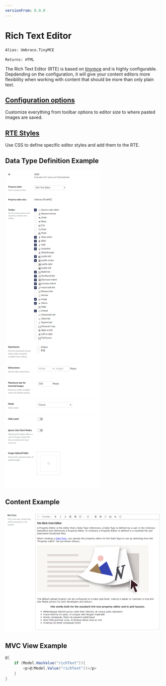 ```yaml
---
versionFrom: 8.0.0
---
```


# Rich Text Editor

`Alias: Umbraco.TinyMCE`

`Returns: HTML`

The Rich Text Editor (RTE) is based on [tinymce](https://www.tinymce.com/) and is highly configurable. Depdending on the configuration, it will give your content editors more flexibility when working with content that should be more than only plain text.

## [Configuration options](Configuration)

Customize everything from toolbar options to editor size to where pasted images are saved.

## [RTE Styles](RTE-Styles)

Use CSS to define specific editor styles and add them to the RTE.

## Data Type Definition Example

![Rich Text Editor - Data Type](images/rte-datatype.png)

## Content Example

![Rich Text Editor - Content](images/rte-content.png)

## MVC View Example

```csharp
@{
    if (Model.HasValue("richText")){
        <p>@(Model.Value("richText"))</p>
    }
}
```